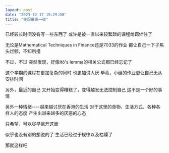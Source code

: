 ```yaml
---
layout: post
date: "2023-12-17 15:29:00"
title: "麥記最後一夜"
---
```


已经较长时间没有写一些东西了
或许是被一直以来较繁琐的课程给羁绊住了

无论是Mathematical Techniques in Finance还是7033的作业
都让自己一下子焦头烂额，不知所措

不过，不过
突然发现，好像Itô's lemma的相关公式都已经忘记了

这个学期的课程在更加复杂的同时
也更加讨人厌
毕竟，小组的作业更让自己无从安排时间

另外，最近的自己
又开始变得糟糕了，变得越发无法控制自己
这不是一个好的事情

另外一种情绪----越来越讨厌在香港的生活
对于这里的食物，生活方式，各种各样人的态度
产生出越来越多的厌恶的心态

只希望，可以尽早离开这里

似乎也没有别的想说的了
生活已经过于规律以及枯燥了

那就这样吧
